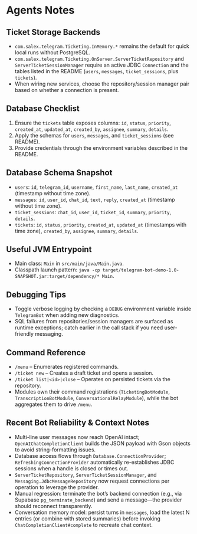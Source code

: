# Agents Notes

## Ticket Storage Backends
- `com.salex.telegram.Ticketing.InMemory.*` remains the default for quick local runs without PostgreSQL.
- `com.salex.telegram.Ticketing.OnServer.ServerTicketRepository` and `ServerTicketSessionManager` require an active JDBC `Connection` and the tables listed in the README (`users`, `messages`, `ticket_sessions`, plus `tickets`).
- When wiring new services, choose the repository/session manager pair based on whether a connection is present.

## Database Checklist
1. Ensure the `tickets` table exposes columns: `id`, `status`, `priority`, `created_at`, `updated_at`, `created_by`, `assignee`, `summary`, `details`.
2. Apply the schemas for `users`, `messages`, and `ticket_sessions` (see README).
3. Provide credentials through the environment variables described in the README.

## Database Schema Snapshot
- `users`: `id`, `telegram_id`, `username`, `first_name`, `last_name`, `created_at` (timestamp without time zone).
- `messages`: `id`, `user_id`, `chat_id`, `text`, `reply`, `created_at` (timestamp without time zone).
- `ticket_sessions`: `chat_id`, `user_id`, `ticket_id`, `summary`, `priority`, `details`.
- `tickets`: `id`, `status`, `priority`, `created_at`, `updated_at` (timestamps with time zone), `created_by`, `assignee`, `summary`, `details`.

## Useful JVM Entrypoint
- Main class: `Main` in `src/main/java/Main.java`.
- Classpath launch pattern: `java -cp target/telegram-bot-demo-1.0-SNAPSHOT.jar:target/dependency/* Main`.

## Debugging Tips
- Toggle verbose logging by checking a `DEBUG` environment variable inside `TelegramBot` when adding new diagnostics.
- SQL failures from repositories/session managers are surfaced as runtime exceptions; catch earlier in the call stack if you need user-friendly messaging.

## Command Reference
- `/menu` – Enumerates registered commands.
- `/ticket new` – Creates a draft ticket and opens a session.
- `/ticket list|<id>|close` – Operates on persisted tickets via the repository.
- Modules own their command registrations (`TicketingBotModule`, `TranscriptionBotModule`, `ConversationalRelayModule`), while the bot aggregates them to drive `/menu`.

## Recent Bot Reliability & Context Notes
- Multi-line user messages now reach OpenAI intact; `OpenAIChatCompletionClient` builds the JSON payload with Gson objects to avoid string-formatting issues.
- Database access flows through `Database.ConnectionProvider`; `RefreshingConnectionProvider` automatically re-establishes JDBC sessions when a handle is closed or times out.
- `ServerTicketRepository`, `ServerTicketSessionManager`, and `Messaging.JdbcMessageRepository` now request connections per operation to leverage the provider.
- Manual regression: terminate the bot’s backend connection (e.g., via Supabase `pg_terminate_backend`) and send a message—the provider should reconnect transparently.
- Conversation memory model: persist turns in `messages`, load the latest N entries (or combine with stored summaries) before invoking `ChatCompletionClient#complete` to recreate chat context.
